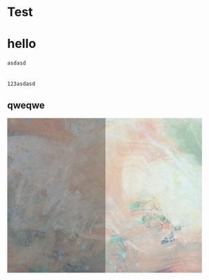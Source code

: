 # Test


# hello

```
asdasd


123asdasd
```

## qweqwe



![image-20240727220025410](../../../img/image-20240727220025410.png)

